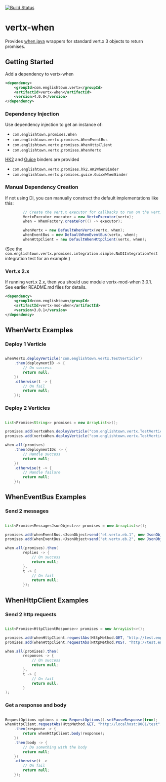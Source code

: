 [![Build Status](https://travis-ci.org/ef-labs/vertx-when.png)](https://travis-ci.org/ef-labs/vertx-when)

# vertx-when

Provides [when.java](https://github.com/ef-labs/when.java) wrappers for standard vert.x 3 objects to return promises.

## Getting Started

Add a dependency to vertx-when

```xml
<dependency>
    <groupId>com.englishtown.vertx</groupId>
    <artifactId>vertx-when</artifactId>
    <version>4.0.0</version>
</dependency>
```

### Dependency Injection

Use dependency injection to get an instance of:

* `com.englishtown.promises.When`
* `com.englishtown.vertx.promises.WhenEventBus`
* `com.englishtown.vertx.promises.WhenHttpClient`
* `com.englishtown.vertx.promises.WhenVertx`

[HK2](/englishtown/vertx-hk2) and [Guice](/englishtown/vertx-guice) binders are provided

* `com.englishtown.vertx.promises.hk2.HK2WhenBinder`
* `com.englishtown.vertx.promises.guice.GuiceWhenBinder`


### Manual Dependency Creation

If not using DI, you can manually construct the default implementations like this:

```java
        // Create the vert.x executor for callbacks to run on the vert.x event loop
        VertxExecutor executor = new VertxExecutor(vertx);
        when = WhenFactory.createFor(() -> executor);

        whenVertx = new DefaultWhenVertx(vertx, when);
        whenEventBus = new DefaultWhenEventBus(vertx, when);
        whenHttpClient = new DefaultWhenHttpClient(vertx, when);
```

(See the `com.englishtown.vertx.promises.integration.simple.NoDIIntegrationTest` integration test for an example.)


### Vert.x 2.x

If running vert.x 2.x, then you should use module vertx-mod-when 3.0.1.  See earlier README.md files for details.

```xml
<dependency>
    <groupId>com.englishtown</groupId>
    <artifactId>vertx-mod-when</artifactId>
    <version>3.0.1</version>
</dependency>
```


## WhenVertx Examples

### Deploy 1 Verticle

```java

whenVertx.deployVerticle("com.englishtown.vertx.TestVerticle")
    .then(deploymentID -> {
        // On success
        return null;
    })
    .otherwise(t -> {
        // On fail
        return null;
    });

```

### Deploy 2 Verticles

```java

List<Promise<String>> promises = new ArrayList<>();

promises.add(vertxWhen.deployVerticle("com.englishtown.vertx.TestVerticle1"));
promises.add(vertxWhen.deployVerticle("com.englishtown.vertx.TestVerticle2"));

when.all(promises)
    .then(deploymentIDs -> {
        // Handle success
        return null;
    })
    .otherwise(t -> {
        // Handle failure
        return null;
    });

```


## WhenEventBus Examples

### Send 2 messages

```java

List<Promise<Message<JsonObject>>> promises = new ArrayList<>();

promises.add(whenEventBus.<JsonObject>send("et.vertx.eb.1", new JsonObject().putString("message", "hello")));
promises.add(whenEventBus.<JsonObject>send("et.vertx.eb.2", new JsonObject().putString("message", "world")));

when.all(promises).then(
        replies -> {
            // On success
            return null;
        },
        t -> {
            // On fail
            return null;
        });

```


## WhenHttpClient Examples

### Send 2 http requests

```java

List<Promise<HttpClientResponse>> promises = new ArrayList<>();

promises.add(whenHttpClient.requestAbs(HttpMethod.GET, "http://test.englishtown.com/test1", new RequestOptions()));
promises.add(whenHttpClient.requestAbs(HttpMethod.POST, "http://test.englishtown.com/test2", new RequestOptions()));

when.all(promises).then(
        responses -> {
            // On success
            return null;
        },
        t -> {
            // On fail
            return null;
        }
);

```

### Get a response and body

```java

RequestOptions options = new RequestOptions().setPauseResponse(true);
whenHttpClient.requestAbs(HttpMethod.GET, "http://localhost:8081/test", options)
    .then(response -> {
        return whenHttpClient.body(response);
    })
    .then(body -> {
        // Do something with the body
        return null;
    })
    .otherwise(t ->
        // On fail
        return null;
    });

```

